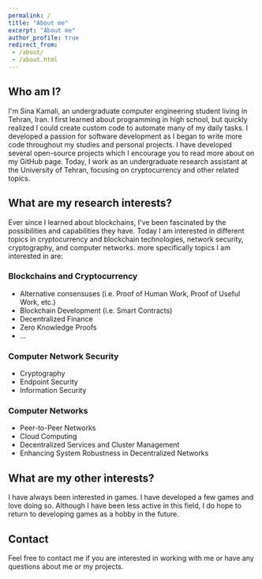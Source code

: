 ```yaml
---
permalink: /
title: "About me"
excerpt: "About me"
author_profile: true
redirect_from: 
 - /about/
 - /about.html
---
```


## Who am I?

I'm Sina Kamali, an undergraduate computer engineering student living in Tehran, Iran. I first learned about programming in high school, but quickly realized I could create custom code to automate many of my daily tasks. I developed a passion for software development as I began to write more code throughout my studies and personal projects. I have developed several open-source projects which I encourage you to read more about on my GitHub page. Today, I work as an undergraduate research assistant at the University of Tehran, focusing on cryptocurrency and other related topics.

## What are my research interests?

Ever since I learned about blockchains, I've been fascinated by the possibilities and capabilities they have. Today I am interested in different topics in cryptocurrency and blockchain technologies, network security, cryptography, and computer networks. more specifically topics I am interested in are:

### Blockchains and Cryptocurrency

* Alternative consensuses (i.e. Proof of Human Work, Proof of Useful Work, etc.)
* Blockchain Development (i.e. Smart Contracts)
* Decentralized Finance
* Zero Knowledge Proofs
* ...

### Computer Network Security

* Cryptography
* Endpoint Security
* Information Security

### Computer Networks

* Peer-to-Peer Networks
* Cloud Computing
* Decentralized Services and Cluster Management
* Enhancing System Robustness in Decentralized Networks

## What are my other interests?

I have always been interested in games. I have developed a few games and love doing so. Although I have been less active in this field, I do hope to return to developing games as a hobby in the future.

## Contact

Feel free to contact me if you are interested in working with me or have any questions about me or my projects.
